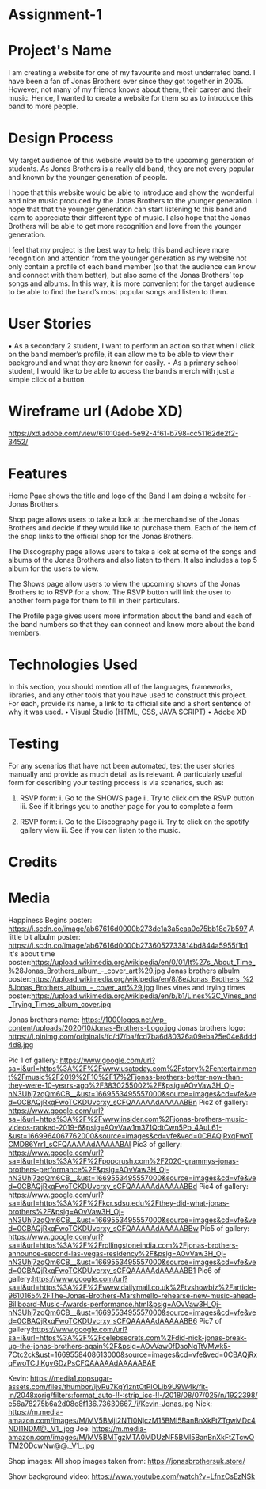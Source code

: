 # Assignment-1

# Project's Name

I am creating a website for one of my favourite and most underrated band. I have been a fan of Jonas Brothers ever since they got together in 2005. However, not many of my friends knows about them, their career and their music. Hence, I wanted to create a website for them so as to introduce this band to more people. 

# Design Process
My target audience of this website would be to the upcoming generation of students. As Jonas Brothers is a really old band, they are not every popular and known by the younger generation of people. 

I hope that this website would be able to introduce and show the wonderful and nice music produced by the Jonas Brothers to the younger generation. I hope that that the younger generation can start listening to this band and learn to appreciate their different type of music. I also hope that the Jonas Brothers will be able to get more recognition and love from the younger generation. 

I feel that my project is the best way to help this band achieve more recognition and attention from the younger generation as my website not only contain a profile of each band member (so that the audience can know and connect with them better), but also some of the Jonas Brothers’ top songs and albums. In this way, it is more convenient for the target audience to be able to find the band’s most popular songs and listen to them. 

# User Stories
•	As a secondary 2 student, I want to perform an action so that when I click on the band member’s profile, it can allow me to be able to view their background and what they are known for easily.
•	As a primary school student, I would like to be able to access the band’s merch with just a simple click of a button. 

# Wireframe url (Adobe XD) 
  https://xd.adobe.com/view/61010aed-5e92-4f61-b798-cc51162de2f2-3452/ 

# Features
Home Pgae shows the title and logo of the Band I am doing a website for - Jonas Brothers.

Shop page allows users to take a look at the merchandise of the Jonas Brothers and decide if they would like to purchase them. Each of the item of the shop links to the official shop for the Jonas Brothers.

The Discography page allows users to take a look at some of the songs and albums of the Jonas Brothers and also listen to them. It also includes a top 5 album for the users to view.

The Shows page allow users to view the upcoming shows of the Jonas Brothers to to RSVP for a show. The RSVP button will link the user to another form page for them to fill in their particulars.

The Profile page gives users more information about the band and each of the band numbers so that they can connect and know more about the band members. 

# Technologies Used
In this section, you should mention all of the languages, frameworks, libraries, and any other tools that you have used to construct this project. For each, provide its name, a link to its official site and a short sentence of why it was used.
•	Visual Studio (HTML, CSS, JAVA SCRIPT)
• Adobe XD


# Testing
For any scenarios that have not been automated, test the user stories manually and provide as much detail as is relevant. A particularly useful form for describing your testing process is via scenarios, such as:
1.	RSVP form:
i.	Go to the SHOWS page
ii.	Try to click om the RSVP button
iii.	See if it brings you to another page for you to complete a form

2.	RSVP form:
i.	Go to the Discography page
ii.	Try to click on the spotify gallery view
iii.	See if you can listen to the music.




# Credits

# Media
Happiness Begins poster: https://i.scdn.co/image/ab67616d0000b273de1a3a5eaa0c75bb18e7b597 
A little bit albulm poster:  https://i.scdn.co/image/ab67616d0000b2736052733814bd844a5955f1b1 
It's about time poster:https://upload.wikimedia.org/wikipedia/en/0/01/It%27s_About_Time_%28Jonas_Brothers_album_-_cover_art%29.jpg
Jonas brothers albulm poster:https://upload.wikimedia.org/wikipedia/en/8/8e/Jonas_Brothers_%28Jonas_Brothers_album_-_cover_art%29.jpg
lines vines and trying times poster:https://upload.wikimedia.org/wikipedia/en/b/b1/Lines%2C_Vines_and_Trying_Times_album_cover.jpg

Jonas brothers name: https://1000logos.net/wp-content/uploads/2020/10/Jonas-Brothers-Logo.jpg 
Jonas brothers logo: https://i.pinimg.com/originals/fc/d7/ba/fcd7ba6d80326a09eba25e04e8ddd4d8.jpg 

Pic 1 of gallery: https://www.google.com/url?sa=i&url=https%3A%2F%2Fwww.usatoday.com%2Fstory%2Fentertainment%2Fmusic%2F2019%2F10%2F17%2Fjonas-brothers-better-now-than-they-were-10-years-ago%2F3830255002%2F&psig=AOvVaw3H_Oj-nN3Uhj7zqQm6CB__&ust=1669553495557000&source=images&cd=vfe&ved=0CBAQjRxqFwoTCKDUvcrxy_sCFQAAAAAdAAAAABBn
Pic2 of gallery: https://www.google.com/url?sa=i&url=https%3A%2F%2Fwww.insider.com%2Fjonas-brothers-music-videos-ranked-2019-6&psig=AOvVaw1m371QdtCwn5Pb_4AuL61-&ust=1669964067762000&source=images&cd=vfe&ved=0CBAQjRxqFwoTCMD86Yrr1_sCFQAAAAAdAAAAABAI
Pic3 of gallery: https://www.google.com/url?sa=i&url=https%3A%2F%2Fpopcrush.com%2F2020-grammys-jonas-brothers-performance%2F&psig=AOvVaw3H_Oj-nN3Uhj7zqQm6CB__&ust=1669553495557000&source=images&cd=vfe&ved=0CBAQjRxqFwoTCKDUvcrxy_sCFQAAAAAdAAAAABBd
Pic4 of gallery: https://www.google.com/url?sa=i&url=https%3A%2F%2Fkcr.sdsu.edu%2Fthey-did-what-jonas-brothers%2F&psig=AOvVaw3H_Oj-nN3Uhj7zqQm6CB__&ust=1669553495557000&source=images&cd=vfe&ved=0CBAQjRxqFwoTCKDUvcrxy_sCFQAAAAAdAAAAABBw
Pic5 of gallery: https://www.google.com/url?sa=i&url=https%3A%2F%2Frollingstoneindia.com%2Fjonas-brothers-announce-second-las-vegas-residency%2F&psig=AOvVaw3H_Oj-nN3Uhj7zqQm6CB__&ust=1669553495557000&source=images&cd=vfe&ved=0CBAQjRxqFwoTCKDUvcrxy_sCFQAAAAAdAAAAABB1
Pic6 of gallery:https://www.google.com/url?sa=i&url=https%3A%2F%2Fwww.dailymail.co.uk%2Ftvshowbiz%2Farticle-9610165%2FThe-Jonas-Brothers-Marshmello-rehearse-new-music-ahead-Billboard-Music-Awards-performance.html&psig=AOvVaw3H_Oj-nN3Uhj7zqQm6CB__&ust=1669553495557000&source=images&cd=vfe&ved=0CBAQjRxqFwoTCKDUvcrxy_sCFQAAAAAdAAAAABB6
Pic7 of gallery:https://www.google.com/url?sa=i&url=https%3A%2F%2Fcelebsecrets.com%2Fdid-nick-jonas-break-up-the-jonas-brothers-again%2F&psig=AOvVaw0fDaoNqTtVMwk5-7Ctc2ck&ust=1669558408613000&source=images&cd=vfe&ved=0CBAQjRxqFwoTCJiKgvGDzPsCFQAAAAAdAAAAABAE

Kevin: https://media1.popsugar-assets.com/files/thumbor/ijvRu7KqYizntOtPlOLib9U9W4k/fit-in/2048xorig/filters:format_auto-!!-:strip_icc-!!-/2018/08/07/025/n/1922398/e56a78275b6a2d08e8f136.73630667_/i/Kevin-Jonas.jpg 
Nick: https://m.media-amazon.com/images/M/MV5BMjI2NTI0NjczM15BMl5BanBnXkFtZTgwMDc4NDI1NDM@._V1_.jpg 
Joe: https://m.media-amazon.com/images/M/MV5BMTgzMTA0MDUzNF5BMl5BanBnXkFtZTcwOTM2ODcwNw@@._V1_.jpg 

Shop images:
All shop images taken from: https://jonasbrothersuk.store/

Show background video:
https://www.youtube.com/watch?v=LfnzCsEzNSk




